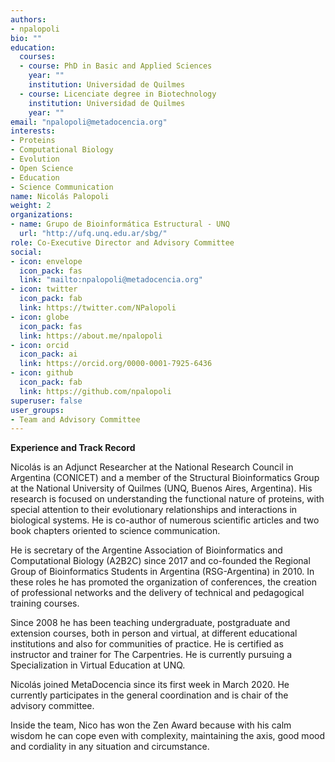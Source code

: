 ```yaml
---
authors:
- npalopoli
bio: ""
education:
  courses:
  - course: PhD in Basic and Applied Sciences
    year: ""
    institution: Universidad de Quilmes
  - course: Licenciate degree in Biotechnology
    institution: Universidad de Quilmes
    year: ""
email: "npalopoli@metadocencia.org"
interests:
- Proteins
- Computational Biology
- Evolution
- Open Science
- Education
- Science Communication
name: Nicolás Palopoli
weight: 2
organizations: 
- name: Grupo de Bioinformática Estructural - UNQ
  url: "http://ufq.unq.edu.ar/sbg/"
role: Co-Executive Director and Advisory Committee
social:
- icon: envelope
  icon_pack: fas
  link: "mailto:npalopoli@metadocencia.org"
- icon: twitter
  icon_pack: fab
  link: https://twitter.com/NPalopoli
- icon: globe
  icon_pack: fas
  link: https://about.me/npalopoli
- icon: orcid
  icon_pack: ai
  link: https://orcid.org/0000-0001-7925-6436
- icon: github
  icon_pack: fab
  link: https://github.com/npalopoli
superuser: false
user_groups:
- Team and Advisory Committee
---
```

**Experience and Track Record**

Nicolás is an Adjunct Researcher at the National Research Council in Argentina (CONICET) and a member of the Structural Bioinformatics Group at the National University of Quilmes (UNQ, Buenos Aires, Argentina). His research is focused on understanding the functional nature of proteins, with special attention to their evolutionary relationships and interactions in biological systems. He is co-author of numerous scientific articles and two book chapters oriented to science communication.

He is secretary of the Argentine Association of Bioinformatics and Computational Biology (A2B2C) since 2017 and co-founded the Regional Group of Bioinformatics Students in Argentina (RSG-Argentina) in 2010. In these roles he has promoted the organization of conferences, the creation of professional networks and the delivery of technical and pedagogical training courses.

Since 2008 he has been teaching undergraduate, postgraduate and extension courses, both in person and virtual, at different educational institutions and also for communities of practice. He is certified as instructor and trainer for The Carpentries. He is currently pursuing a Specialization in Virtual Education at UNQ.

Nicolás joined MetaDocencia since its first week in March 2020. He currently participates in the general coordination and is chair of the advisory committee. 

Inside the team, Nico has won the Zen Award because with his calm wisdom he can cope even with complexity, maintaining the axis, good mood and cordiality in any situation and circumstance.
